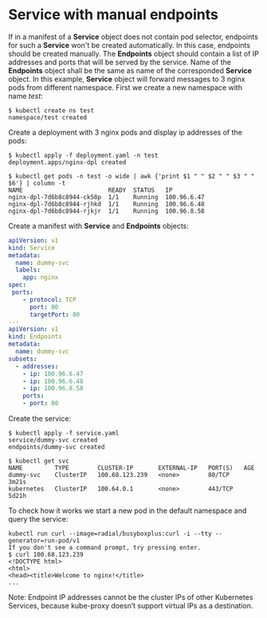 # Service with manual endpoints
If in a manifest of a **Service** object does not contain pod selector, endpoints for such a **Service** won't be created automatically. In this case, endpoints should be created manually. The **Endpoints** object should contain a list of IP addresses and ports that will be served by the service. Name of the **Endpoints** object shall be the same as name of the corresponded **Service** object.
In this example, **Service** object will forward messages to 3 nginx pods from different namespace.
First we create a new namespace with name *test*: 
```
$ kubectl create ns test
namespace/test created
```
Create a deployment with 3 nginx pods and display ip addresses of the pods:
```
$ kubectl apply -f deployment.yaml -n test
deployment.apps/nginx-dpl created

$ kubectl get pods -n test -o wide | awk {'print $1 " " $2 " " $3 " " $6'} | column -t
NAME                        READY  STATUS   IP
nginx-dpl-7d6b8c8944-ck58p  1/1    Running  100.96.6.47
nginx-dpl-7d6b8c8944-rjhkd  1/1    Running  100.96.6.48
nginx-dpl-7d6b8c8944-rjkjr  1/1    Running  100.96.8.58
```
Create a manifest with **Service** and **Endpoints** objects:
```yaml
apiVersion: v1
kind: Service
metadata:
  name: dummy-svc
  labels:
    app: nginx
spec:
 ports:
    - protocol: TCP
      port: 80
      targetPort: 80
---
apiVersion: v1
kind: Endpoints
metadata:
  name: dummy-svc 
subsets: 
  - addresses:
    - ip: 100.96.6.47
    - ip: 100.96.6.48
    - ip: 100.96.8.58
    ports:
    - port: 80
```
Create the service:
```
$ kubectl apply -f service.yaml
service/dummy-svc created
endpoints/dummy-svc created

$ kubectl get svc
NAME         TYPE        CLUSTER-IP       EXTERNAL-IP   PORT(S)   AGE
dummy-svc    ClusterIP   100.68.123.239   <none>        80/TCP    3m21s
kubernetes   ClusterIP   100.64.0.1       <none>        443/TCP   5d21h
```
To check how it works we start a new pod in the default namespace and query the service:
```
kubectl run curl --image=radial/busyboxplus:curl -i --tty --generator=run-pod/v1
If you don't see a command prompt, try pressing enter.
$ curl 100.68.123.239
<!DOCTYPE html>
<html>
<head><title>Welcome to nginx!</title>
...
```
Note: Endpoint IP addresses cannot be the cluster IPs of other Kubernetes Services, because kube-proxy doesn’t support virtual IPs as a destination.                                                                                                                                   
